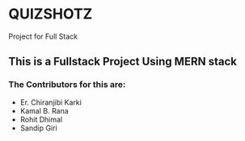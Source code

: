 # QUIZSHOTZ
Project for Full Stack

## This is a Fullstack Project Using MERN stack

### The Contributors for this are:
* Er. Chiranjibi Karki
* Kamal B. Rana
* Rohit Dhimal
* Sandip Giri
